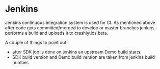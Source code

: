 # Jenkins

Jenkins continuous integration system is used for CI. As mentioned above after code gets committed/merged to develop or master branches jenkins performs a build and uploads it to crashlytics beta.

A couple of things to point out:
* after SDK job is done on jenkins an upstream Demo build starts.
* SDK build version and Demo build version are taken from jenkins build number.
